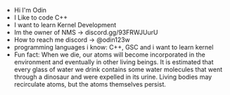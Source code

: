 - Hi I'm Odin
- I Like to code C++ 
- I want to learn Kernel Development
- Im the owner of NMS -> discord.gg/93FRWJUurU
- How to reach me discord -> @odin123w
- programming languages i know: C++, GSC and i want to learn kernel
- Fun fact: When we die, our atoms will become incorporated in the environment and eventually in other living beings. It is estimated that every glass of water we drink contains some water molecules that went through a dinosaur and were expelled in its urine. Living bodies may recirculate atoms, but the atoms themselves persist.
